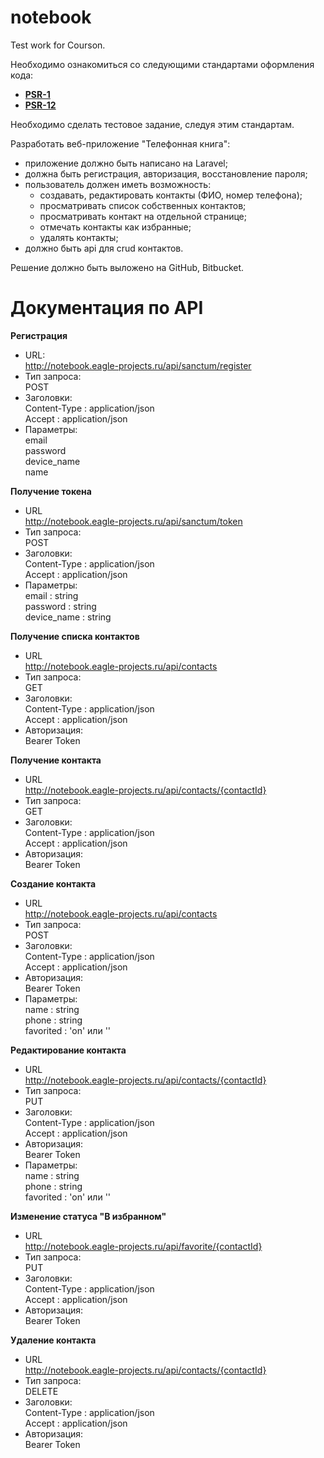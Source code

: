 # notebook
Test work for Courson.

 Необходимо ознакомиться со следующими стандартами оформления кода:
 - **[PSR-1](https://www.php-fig.org/psr/psr-1/)**
 - **[PSR-12](https://www.php-fig.org/psr/psr-12/)**

Необходимо сделать тестовое задание, следуя этим стандартам. 

Разработать веб-приложение "Телефонная книга":
* приложение должно быть написано на Laravel;
* должна быть регистрация, авторизация, восстановление пароля;
* пользователь должен иметь возможность:
    * создавать, редактировать контакты (ФИО, номер телефона);
    * просматривать список собственных контактов;
    * просматривать контакт на отдельной странице;
    * отмечать контакты как избранные;
    * удалять контакты;
* должно быть api для crud контактов.

Решение должно быть выложено на GitHub, Bitbucket.

# Документация по API

**Регистрация**  
* URL:  
		http://notebook.eagle-projects.ru/api/sanctum/register  
* Тип запроса:  
		POST  
* Заголовки:  
		Content-Type	: application/json  
		Accept 			: application/json		
* Параметры:  
		email  
		password  
		device_name  
		name  
	
**Получение токена**  
* URL  
		http://notebook.eagle-projects.ru/api/sanctum/token  
* Тип запроса:  
		POST  
* Заголовки:  
		Content-Type	: application/json  
		Accept 			: application/json		
* Параметры:  
		email 			: string  
		password		: string  
		device_name		: string  

**Получение списка контактов**  
* URL  
		http://notebook.eagle-projects.ru/api/contacts  
* Тип запроса:  
		GET  
* Заголовки:  
		Content-Type	: application/json  
		Accept 			: application/json	
* Авторизация:  
		Bearer Token  

**Получение контакта**  
* URL  
		http://notebook.eagle-projects.ru/api/contacts/{contactId}  
* Тип запроса:  
		GET  
* Заголовки:  
		Content-Type	: application/json  
		Accept 			: application/json	
* Авторизация:  
		Bearer Token  
		
**Создание контакта**  
* URL  
		http://notebook.eagle-projects.ru/api/contacts  
* Тип запроса:  
		POST  
* Заголовки:  
		Content-Type	: application/json  
		Accept 			: application/json	
* Авторизация:  
		Bearer Token  
* Параметры:  
		name		: string  
		phone		: string  
		favorited	: 'on' или ''  
		
**Редактирование контакта**  
* URL  
 http://notebook.eagle-projects.ru/api/contacts/{contactId}  
* Тип запроса:  
		PUT  
* Заголовки:  
		Content-Type	: application/json  
		Accept 			: application/json	
* Авторизация:  
		Bearer Token  
* Параметры:  
		name		: string  
		phone		: string  
		favorited	: 'on' или ''  		
		
**Изменение статуса "В избранном"**  
* URL  
	http://notebook.eagle-projects.ru/api/favorite/{contactId}  
* Тип запроса:  
		PUT  
* Заголовки:  
		Content-Type	: application/json  
		Accept 			: application/json	
* Авторизация:  
		Bearer Token  

**Удаление контакта**  
* URL  
		http://notebook.eagle-projects.ru/api/contacts/{contactId}  
* Тип запроса:  
		DELETE  
* Заголовки:  
		Content-Type	: application/json  
		Accept 			: application/json	
* Авторизация:  
		Bearer Token
